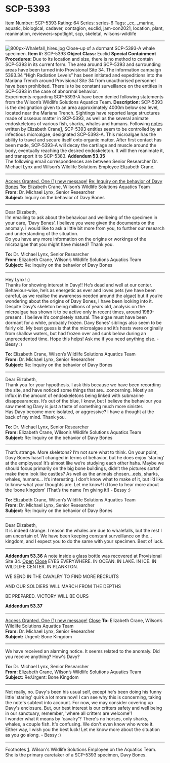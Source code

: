 # SCP-5393
Item Number: SCP-5393
Rating: 64
Series: series-6
Tags: _cc, _marine, aquatic, biological, cadaver, contagion, euclid, jam-con2021, location, plant, reanimation, reviewers-spotlight, scp, skeletal, wilsons-wildlife

---

![800px-Whalefall_hires.jpg](https://upload.wikimedia.org/wikipedia/commons/thumb/1/1a/Whalefall_hires.jpg/800px-Whalefall_hires.jpg)
Close-up of a dormant SCP-5393-A whale specimen.
**Item #:** SCP-5393
**Object Class:** Euclid
**Special Containment Procedures:** Due to its location and size, there is no method to contain SCP-5393 in its current form. The area around SCP-5393 and surrounding areas have been turned into Provisional Site 34.
The information campaign 5393.34 “High Radiation Levels” has been initiated and expeditions into the Mariana Trench around Provisional Site 34 from unauthorised personnel have been prohibited. There is to be constant surveillance on the entities in SCP-5393 in the case of abnormal behavior.  
Experiments regarding SCP-5393-A have been denied following statements from the Wilson’s Wildlife Solutions Aquatics Team.
**Description:** SCP-5393 is the designation given to an area approximately 4000m below sea level, located near the Mariana Trench. Sightings have reported large structures made of osseous matter in SCP-5393, as well as the several animate endoskeletons of various fish, sharks, whales and humans.
Following [notes](http://scp-wiki.wikidot.com/critter-profile-davy-bones) written by Elizabeth Crane[1](javascript:;), SCP-5393 entities seem to be controlled by an infectious microalgae, designated SCP-5393-A. This microalgae has the ability to travel and secure itself onto organic matter. After first contact has been made, SCP-5393-A will decay the cartilage and muscle around the body, eventually reaching the desired endoskeleton. It will then reanimate it, and transport it to SCP-5383.
**Addendum 53.35**  
The following email correspondences are between Senior Researcher Dr. Michael Lynx and Wilson’s Wildlife Solutions Employee Elizabeth Crane.
* * *
[Access Granted. One (1) new message!](javascript:;)
[Re: Inquiry on the behavior of Davy Bones](javascript:;)
**To:** Elizabeth Crane, Wilson’s Wildlife Solutions Aquatics Team  
**From:** Dr. Michael Lynx, Senior Researcher  
**Subject:** Inquiry on the behavior of Davy Bones
* * *
Dear Elizabeth,  
I’m emailing to ask about the behaviour and wellbeing of the specimen in your care, ‘Davy Bones’. I believe you were given the documents on the anomaly. I would like to ask a little bit more from you, to further our research and understanding of the situation.  
Do you have any more information on the origins or workings of the microalgae that you might have missed? Thank you.
  

**To:** Dr. Michael Lynx, Senior Researcher  
**From:** Elizabeth Crane, Wilson’s Wildlife Solutions Aquatics Team  
**Subject:** Re: Inquiry on the behavior of Davy Bones
* * *
Hey Lynx! :)  
Thanks for showing interest in Davy!! He’s dead and well at our center. Behaviour-wise, he’s as energetic as ever and loves pets (we have been careful, as we realise the awareness needed around the algae) but if you’re wondering about the origins of Davy Bones, I have been looking into it.
Despite Davy’s skeleton being millions of years old, analysis on the microalgae has shown it to be active only in recent times, around 1989-present . I believe it’s completely natural. The algae must have been dormant for a while, probably frozen. Davy Bones’ siblings also seem to be fairly old. My best guess is that the microalgae and it’s hosts were originally from shallow waters, but had frozen over and sunk below during an unprecedented time. Hope this helps! Ask me if you need anything else. - Bessy :)
  

**To:** Elizabeth Crane, Wilson’s Wildlife Solutions Aquatics Team  
**From:** Dr. Michael Lynx, Senior Researcher  
**Subject:** Re: Inquiry on the behavior of Davy Bones
* * *
Dear Elizabeth,  
Thank you for your hypothesis. I ask this because we have been recording the site, and have noticed some things that are…concerning. Mostly an influx in the amount of endoskeletons being linked with submarine disappearances. It’s out of the blue, I know, but I believe the behaviour you saw meeting Davy is just a taste of something much more sinister.  
Has Davy become more isolated, or aggressive? I have a thought at the back of my mind. Thank you.
  

**To:** Dr. Michael Lynx, Senior Researcher  
**From:** Elizabeth Crane, Wilson’s Wildlife Solutions Aquatics Team  
**Subject:** Re: Inquiry on the behavior of Davy Bones
* * *
That’s strange. More skeletons? I’m not sure what to think. On your point, Davy Bones hasn’t changed in terms of behavior, but he does enjoy ‘staring’ at the employees! It’s almost like we’re studying each other haha. Maybe we should focus primarily on the big bone buildings, didn’t the pictures sortof make them look like castles? As well as the animals chosen…eels, sharks, whales, humans… It’s interesting. I don’t know what to make of it, but I’d like to know what your thoughts are. Let me know! I’d love to hear more about the ‘bone kingdom’ (That’s the name I’m giving it!) - Bessy :)
  

**To:** Elizabeth Crane, Wilson’s Wildlife Solutions Aquatics Team  
**From:** Dr. Michael Lynx, Senior Researcher  
**Subject:** Re: Inquiry on the behavior of Davy Bones
* * *
Dear Elizabeth,  
It is indeed strange. I reason the whales are due to whalefalls, but the rest I am uncertain of. We have been keeping constant surveillance on the…kingdom, and I expect you to do the same with your specimen. Best of luck.
* * *
**Addendum 53.36**
A note inside a glass bottle was recovered at Provisional Site 34.
[Open](javascript:;)
[Close](javascript:;)
EYES EVERYWHERE. IN OCEAN. IN LAKE. IN ICE. IN WILDLIFE CENTER. IN PLANKTON.  
  
WE SEND IN THE CAVALRY TO FIND MORE RECRUITS  
  
AND OUR SOLDIERS WILL MARCH FROM THE DEPTHS  
  
BE PREPARED. VICTORY WILL BE OURS  

  
**Addendum 53.37**  

* * *
[Access Granted. One (1) new message!](javascript:;)
[Close](javascript:;)
**To:** Elizabeth Crane, Wilson’s Wildlife Solutions Aquatics Team  
**From:** Dr. Michael Lynx, Senior Researcher  
**Subject:** Urgent: Bone Kingdom
* * *
We have received an alarming notice. It seems related to the anomaly. Did you receive anything? How's Davy?
  

**To:** Dr. Michael Lynx, Senior Researcher  
**From:** Elizabeth Crane, Wilson’s Wildlife Solutions Aquatics Team  
**Subject:** Re:Urgent: Bone Kingdom
* * *
Not really, no. Davy's been his usual self, except he's been doing his funny little 'staring' quirk a lot more now! I can see why this is concerning, taking the note's subtext into account. For now, we may consider covering up Davy's enclosure. But, our best interest is our critters safety and well being in our sanctuary, remember, 'where all critters are welcome'!  
I wonder what it means by 'cavalry'? There's no horses, only sharks, whales, a couple fish. It's confusing. We don't even know who wrote it.  
Either way, I wish you the best luck! Let me know more about the situation as you go along. - Bessy :)
* * *
Footnotes
[1](javascript:;). Wilson's Wildlife Solutions Employee on the Aquatics Team. She is the primary caretaker of a SCP-5393 specimen, Davy Bones.